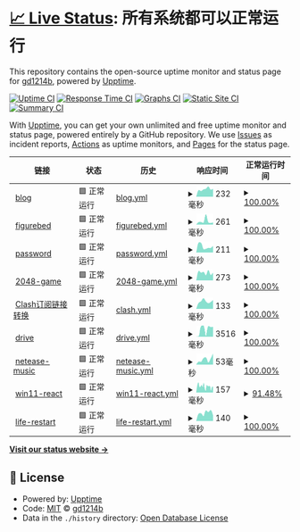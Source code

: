 # [📈 Live Status](https://status.gd1214b.tk): <!--live status--> **所有系统都可以正常运行**

This repository contains the open-source uptime monitor and status page for [gd1214b](https://blog.gd1214b.icu/), powered by [Upptime](https://github.com/upptime/upptime).

[![Uptime CI](https://github.com/gd1214b/gd1214b-uptime/workflows/Uptime%20CI/badge.svg)](https://github.com/gd1214b/gd1214b-uptime/actions?query=workflow%3A%22Uptime+CI%22)
[![Response Time CI](https://github.com/gd1214b/gd1214b-uptime/workflows/Response%20Time%20CI/badge.svg)](https://github.com/gd1214b/gd1214b-uptime/actions?query=workflow%3A%22Response+Time+CI%22)
[![Graphs CI](https://github.com/gd1214b/gd1214b-uptime/workflows/Graphs%20CI/badge.svg)](https://github.com/gd1214b/gd1214b-uptime/actions?query=workflow%3A%22Graphs+CI%22)
[![Static Site CI](https://github.com/gd1214b/gd1214b-uptime/workflows/Static%20Site%20CI/badge.svg)](https://github.com/gd1214b/gd1214b-uptime/actions?query=workflow%3A%22Static+Site+CI%22)
[![Summary CI](https://github.com/gd1214b/gd1214b-uptime/workflows/Summary%20CI/badge.svg)](https://github.com/gd1214b/gd1214b-uptime/actions?query=workflow%3A%22Summary+CI%22)

With [Upptime](https://upptime.js.org), you can get your own unlimited and free uptime monitor and status page, powered entirely by a GitHub repository. We use [Issues](https://github.com/gd1214b/gd1214b-uptime/issues) as incident reports, [Actions](https://github.com/gd1214b/gd1214b-uptime/actions) as uptime monitors, and [Pages](https://status.gd1214b.tk) for the status page.

<!--start: status pages-->
<!-- This summary is generated by Upptime (https://github.com/upptime/upptime) -->
<!-- Do not edit this manually, your changes will be overwritten -->
<!-- prettier-ignore -->
| 链接 | 状态 | 历史 | 响应时间 | 正常运行时间 |
| --- | ------ | ------- | ------------- | ------ |
| <img alt="" src="https://favicons.githubusercontent.com/blog.gd1214b.icu" height="13"> [blog](https://blog.gd1214b.icu) | 🟩 正常运行 | [blog.yml](https://github.com/gd1214b/uptime/commits/HEAD/history/blog.yml) | <details><summary><img alt="响应时间图像" src="./graphs/blog/response-time-week.png" height="20"> 232毫秒</summary><br><a href="https://status.gd1214b.tk/history/blog"><img alt="响应时间 200" src="https://img.shields.io/endpoint?url=https%3A%2F%2Fraw.githubusercontent.com%2Fgd1214b%2Fuptime%2FHEAD%2Fapi%2Fblog%2Fresponse-time.json"></a><br><a href="https://status.gd1214b.tk/history/blog"><img alt="24 小时响应时间 243" src="https://img.shields.io/endpoint?url=https%3A%2F%2Fraw.githubusercontent.com%2Fgd1214b%2Fuptime%2FHEAD%2Fapi%2Fblog%2Fresponse-time-day.json"></a><br><a href="https://status.gd1214b.tk/history/blog"><img alt="7 天正常运行时间 232" src="https://img.shields.io/endpoint?url=https%3A%2F%2Fraw.githubusercontent.com%2Fgd1214b%2Fuptime%2FHEAD%2Fapi%2Fblog%2Fresponse-time-week.json"></a><br><a href="https://status.gd1214b.tk/history/blog"><img alt="30天的正常运行时间 230" src="https://img.shields.io/endpoint?url=https%3A%2F%2Fraw.githubusercontent.com%2Fgd1214b%2Fuptime%2FHEAD%2Fapi%2Fblog%2Fresponse-time-month.json"></a><br><a href="https://status.gd1214b.tk/history/blog"><img alt="1年的正常运行时间 200" src="https://img.shields.io/endpoint?url=https%3A%2F%2Fraw.githubusercontent.com%2Fgd1214b%2Fuptime%2FHEAD%2Fapi%2Fblog%2Fresponse-time-year.json"></a></details> | <details><summary><a href="https://status.gd1214b.tk/history/blog">100.00%</a></summary><a href="https://status.gd1214b.tk/history/blog"><img alt="正常运行时间 83.30%" src="https://img.shields.io/endpoint?url=https%3A%2F%2Fraw.githubusercontent.com%2Fgd1214b%2Fuptime%2FHEAD%2Fapi%2Fblog%2Fuptime.json"></a><br><a href="https://status.gd1214b.tk/history/blog"><img alt="24 小时正常运行时间 100.00%" src="https://img.shields.io/endpoint?url=https%3A%2F%2Fraw.githubusercontent.com%2Fgd1214b%2Fuptime%2FHEAD%2Fapi%2Fblog%2Fuptime-day.json"></a><br><a href="https://status.gd1214b.tk/history/blog"><img alt="7 天正常运行时间 100.00%" src="https://img.shields.io/endpoint?url=https%3A%2F%2Fraw.githubusercontent.com%2Fgd1214b%2Fuptime%2FHEAD%2Fapi%2Fblog%2Fuptime-week.json"></a><br><a href="https://status.gd1214b.tk/history/blog"><img alt="30天的正常运行时间 100.00%" src="https://img.shields.io/endpoint?url=https%3A%2F%2Fraw.githubusercontent.com%2Fgd1214b%2Fuptime%2FHEAD%2Fapi%2Fblog%2Fuptime-month.json"></a><br><a href="https://status.gd1214b.tk/history/blog"><img alt="1年的正常运行时间 83.30%" src="https://img.shields.io/endpoint?url=https%3A%2F%2Fraw.githubusercontent.com%2Fgd1214b%2Fuptime%2FHEAD%2Fapi%2Fblog%2Fuptime-year.json"></a></details>
| <img alt="" src="https://favicons.githubusercontent.com/figurebed.gd1214b.tk" height="13"> [figurebed](https://figurebed.gd1214b.tk) | 🟩 正常运行 | [figurebed.yml](https://github.com/gd1214b/uptime/commits/HEAD/history/figurebed.yml) | <details><summary><img alt="响应时间图像" src="./graphs/figurebed/response-time-week.png" height="20"> 261毫秒</summary><br><a href="https://status.gd1214b.tk/history/figurebed"><img alt="响应时间 602" src="https://img.shields.io/endpoint?url=https%3A%2F%2Fraw.githubusercontent.com%2Fgd1214b%2Fuptime%2FHEAD%2Fapi%2Ffigurebed%2Fresponse-time.json"></a><br><a href="https://status.gd1214b.tk/history/figurebed"><img alt="24 小时响应时间 168" src="https://img.shields.io/endpoint?url=https%3A%2F%2Fraw.githubusercontent.com%2Fgd1214b%2Fuptime%2FHEAD%2Fapi%2Ffigurebed%2Fresponse-time-day.json"></a><br><a href="https://status.gd1214b.tk/history/figurebed"><img alt="7 天正常运行时间 261" src="https://img.shields.io/endpoint?url=https%3A%2F%2Fraw.githubusercontent.com%2Fgd1214b%2Fuptime%2FHEAD%2Fapi%2Ffigurebed%2Fresponse-time-week.json"></a><br><a href="https://status.gd1214b.tk/history/figurebed"><img alt="30天的正常运行时间 220" src="https://img.shields.io/endpoint?url=https%3A%2F%2Fraw.githubusercontent.com%2Fgd1214b%2Fuptime%2FHEAD%2Fapi%2Ffigurebed%2Fresponse-time-month.json"></a><br><a href="https://status.gd1214b.tk/history/figurebed"><img alt="1年的正常运行时间 602" src="https://img.shields.io/endpoint?url=https%3A%2F%2Fraw.githubusercontent.com%2Fgd1214b%2Fuptime%2FHEAD%2Fapi%2Ffigurebed%2Fresponse-time-year.json"></a></details> | <details><summary><a href="https://status.gd1214b.tk/history/figurebed">100.00%</a></summary><a href="https://status.gd1214b.tk/history/figurebed"><img alt="正常运行时间 98.44%" src="https://img.shields.io/endpoint?url=https%3A%2F%2Fraw.githubusercontent.com%2Fgd1214b%2Fuptime%2FHEAD%2Fapi%2Ffigurebed%2Fuptime.json"></a><br><a href="https://status.gd1214b.tk/history/figurebed"><img alt="24 小时正常运行时间 100.00%" src="https://img.shields.io/endpoint?url=https%3A%2F%2Fraw.githubusercontent.com%2Fgd1214b%2Fuptime%2FHEAD%2Fapi%2Ffigurebed%2Fuptime-day.json"></a><br><a href="https://status.gd1214b.tk/history/figurebed"><img alt="7 天正常运行时间 100.00%" src="https://img.shields.io/endpoint?url=https%3A%2F%2Fraw.githubusercontent.com%2Fgd1214b%2Fuptime%2FHEAD%2Fapi%2Ffigurebed%2Fuptime-week.json"></a><br><a href="https://status.gd1214b.tk/history/figurebed"><img alt="30天的正常运行时间 100.00%" src="https://img.shields.io/endpoint?url=https%3A%2F%2Fraw.githubusercontent.com%2Fgd1214b%2Fuptime%2FHEAD%2Fapi%2Ffigurebed%2Fuptime-month.json"></a><br><a href="https://status.gd1214b.tk/history/figurebed"><img alt="1年的正常运行时间 98.44%" src="https://img.shields.io/endpoint?url=https%3A%2F%2Fraw.githubusercontent.com%2Fgd1214b%2Fuptime%2FHEAD%2Fapi%2Ffigurebed%2Fuptime-year.json"></a></details>
| <img alt="" src="https://favicons.githubusercontent.com/password.gd1214b.tk" height="13"> [password](https://password.gd1214b.tk) | 🟩 正常运行 | [password.yml](https://github.com/gd1214b/uptime/commits/HEAD/history/password.yml) | <details><summary><img alt="响应时间图像" src="./graphs/password/response-time-week.png" height="20"> 211毫秒</summary><br><a href="https://status.gd1214b.tk/history/password"><img alt="响应时间 346" src="https://img.shields.io/endpoint?url=https%3A%2F%2Fraw.githubusercontent.com%2Fgd1214b%2Fuptime%2FHEAD%2Fapi%2Fpassword%2Fresponse-time.json"></a><br><a href="https://status.gd1214b.tk/history/password"><img alt="24 小时响应时间 230" src="https://img.shields.io/endpoint?url=https%3A%2F%2Fraw.githubusercontent.com%2Fgd1214b%2Fuptime%2FHEAD%2Fapi%2Fpassword%2Fresponse-time-day.json"></a><br><a href="https://status.gd1214b.tk/history/password"><img alt="7 天正常运行时间 211" src="https://img.shields.io/endpoint?url=https%3A%2F%2Fraw.githubusercontent.com%2Fgd1214b%2Fuptime%2FHEAD%2Fapi%2Fpassword%2Fresponse-time-week.json"></a><br><a href="https://status.gd1214b.tk/history/password"><img alt="30天的正常运行时间 274" src="https://img.shields.io/endpoint?url=https%3A%2F%2Fraw.githubusercontent.com%2Fgd1214b%2Fuptime%2FHEAD%2Fapi%2Fpassword%2Fresponse-time-month.json"></a><br><a href="https://status.gd1214b.tk/history/password"><img alt="1年的正常运行时间 346" src="https://img.shields.io/endpoint?url=https%3A%2F%2Fraw.githubusercontent.com%2Fgd1214b%2Fuptime%2FHEAD%2Fapi%2Fpassword%2Fresponse-time-year.json"></a></details> | <details><summary><a href="https://status.gd1214b.tk/history/password">100.00%</a></summary><a href="https://status.gd1214b.tk/history/password"><img alt="正常运行时间 98.45%" src="https://img.shields.io/endpoint?url=https%3A%2F%2Fraw.githubusercontent.com%2Fgd1214b%2Fuptime%2FHEAD%2Fapi%2Fpassword%2Fuptime.json"></a><br><a href="https://status.gd1214b.tk/history/password"><img alt="24 小时正常运行时间 100.00%" src="https://img.shields.io/endpoint?url=https%3A%2F%2Fraw.githubusercontent.com%2Fgd1214b%2Fuptime%2FHEAD%2Fapi%2Fpassword%2Fuptime-day.json"></a><br><a href="https://status.gd1214b.tk/history/password"><img alt="7 天正常运行时间 100.00%" src="https://img.shields.io/endpoint?url=https%3A%2F%2Fraw.githubusercontent.com%2Fgd1214b%2Fuptime%2FHEAD%2Fapi%2Fpassword%2Fuptime-week.json"></a><br><a href="https://status.gd1214b.tk/history/password"><img alt="30天的正常运行时间 100.00%" src="https://img.shields.io/endpoint?url=https%3A%2F%2Fraw.githubusercontent.com%2Fgd1214b%2Fuptime%2FHEAD%2Fapi%2Fpassword%2Fuptime-month.json"></a><br><a href="https://status.gd1214b.tk/history/password"><img alt="1年的正常运行时间 98.45%" src="https://img.shields.io/endpoint?url=https%3A%2F%2Fraw.githubusercontent.com%2Fgd1214b%2Fuptime%2FHEAD%2Fapi%2Fpassword%2Fuptime-year.json"></a></details>
| <img alt="" src="https://favicons.githubusercontent.com/2048.gd1214b.tk" height="13"> [2048-game](http://2048.gd1214b.tk) | 🟩 正常运行 | [2048-game.yml](https://github.com/gd1214b/uptime/commits/HEAD/history/2048-game.yml) | <details><summary><img alt="响应时间图像" src="./graphs/2048-game/response-time-week.png" height="20"> 273毫秒</summary><br><a href="https://status.gd1214b.tk/history/2048-game"><img alt="响应时间 322" src="https://img.shields.io/endpoint?url=https%3A%2F%2Fraw.githubusercontent.com%2Fgd1214b%2Fuptime%2FHEAD%2Fapi%2F2048-game%2Fresponse-time.json"></a><br><a href="https://status.gd1214b.tk/history/2048-game"><img alt="24 小时响应时间 269" src="https://img.shields.io/endpoint?url=https%3A%2F%2Fraw.githubusercontent.com%2Fgd1214b%2Fuptime%2FHEAD%2Fapi%2F2048-game%2Fresponse-time-day.json"></a><br><a href="https://status.gd1214b.tk/history/2048-game"><img alt="7 天正常运行时间 273" src="https://img.shields.io/endpoint?url=https%3A%2F%2Fraw.githubusercontent.com%2Fgd1214b%2Fuptime%2FHEAD%2Fapi%2F2048-game%2Fresponse-time-week.json"></a><br><a href="https://status.gd1214b.tk/history/2048-game"><img alt="30天的正常运行时间 237" src="https://img.shields.io/endpoint?url=https%3A%2F%2Fraw.githubusercontent.com%2Fgd1214b%2Fuptime%2FHEAD%2Fapi%2F2048-game%2Fresponse-time-month.json"></a><br><a href="https://status.gd1214b.tk/history/2048-game"><img alt="1年的正常运行时间 322" src="https://img.shields.io/endpoint?url=https%3A%2F%2Fraw.githubusercontent.com%2Fgd1214b%2Fuptime%2FHEAD%2Fapi%2F2048-game%2Fresponse-time-year.json"></a></details> | <details><summary><a href="https://status.gd1214b.tk/history/2048-game">100.00%</a></summary><a href="https://status.gd1214b.tk/history/2048-game"><img alt="正常运行时间 98.46%" src="https://img.shields.io/endpoint?url=https%3A%2F%2Fraw.githubusercontent.com%2Fgd1214b%2Fuptime%2FHEAD%2Fapi%2F2048-game%2Fuptime.json"></a><br><a href="https://status.gd1214b.tk/history/2048-game"><img alt="24 小时正常运行时间 100.00%" src="https://img.shields.io/endpoint?url=https%3A%2F%2Fraw.githubusercontent.com%2Fgd1214b%2Fuptime%2FHEAD%2Fapi%2F2048-game%2Fuptime-day.json"></a><br><a href="https://status.gd1214b.tk/history/2048-game"><img alt="7 天正常运行时间 100.00%" src="https://img.shields.io/endpoint?url=https%3A%2F%2Fraw.githubusercontent.com%2Fgd1214b%2Fuptime%2FHEAD%2Fapi%2F2048-game%2Fuptime-week.json"></a><br><a href="https://status.gd1214b.tk/history/2048-game"><img alt="30天的正常运行时间 100.00%" src="https://img.shields.io/endpoint?url=https%3A%2F%2Fraw.githubusercontent.com%2Fgd1214b%2Fuptime%2FHEAD%2Fapi%2F2048-game%2Fuptime-month.json"></a><br><a href="https://status.gd1214b.tk/history/2048-game"><img alt="1年的正常运行时间 98.46%" src="https://img.shields.io/endpoint?url=https%3A%2F%2Fraw.githubusercontent.com%2Fgd1214b%2Fuptime%2FHEAD%2Fapi%2F2048-game%2Fuptime-year.json"></a></details>
| <img alt="" src="https://favicons.githubusercontent.com/subweb.gd1214b.ml" height="13"> [Clash订阅链接转换](https://subweb.gd1214b.ml/) | 🟩 正常运行 | [clash.yml](https://github.com/gd1214b/uptime/commits/HEAD/history/clash.yml) | <details><summary><img alt="响应时间图像" src="./graphs/clash/response-time-week.png" height="20"> 133毫秒</summary><br><a href="https://status.gd1214b.tk/history/clash"><img alt="响应时间 230" src="https://img.shields.io/endpoint?url=https%3A%2F%2Fraw.githubusercontent.com%2Fgd1214b%2Fuptime%2FHEAD%2Fapi%2Fclash%2Fresponse-time.json"></a><br><a href="https://status.gd1214b.tk/history/clash"><img alt="24 小时响应时间 156" src="https://img.shields.io/endpoint?url=https%3A%2F%2Fraw.githubusercontent.com%2Fgd1214b%2Fuptime%2FHEAD%2Fapi%2Fclash%2Fresponse-time-day.json"></a><br><a href="https://status.gd1214b.tk/history/clash"><img alt="7 天正常运行时间 133" src="https://img.shields.io/endpoint?url=https%3A%2F%2Fraw.githubusercontent.com%2Fgd1214b%2Fuptime%2FHEAD%2Fapi%2Fclash%2Fresponse-time-week.json"></a><br><a href="https://status.gd1214b.tk/history/clash"><img alt="30天的正常运行时间 132" src="https://img.shields.io/endpoint?url=https%3A%2F%2Fraw.githubusercontent.com%2Fgd1214b%2Fuptime%2FHEAD%2Fapi%2Fclash%2Fresponse-time-month.json"></a><br><a href="https://status.gd1214b.tk/history/clash"><img alt="1年的正常运行时间 230" src="https://img.shields.io/endpoint?url=https%3A%2F%2Fraw.githubusercontent.com%2Fgd1214b%2Fuptime%2FHEAD%2Fapi%2Fclash%2Fresponse-time-year.json"></a></details> | <details><summary><a href="https://status.gd1214b.tk/history/clash">100.00%</a></summary><a href="https://status.gd1214b.tk/history/clash"><img alt="正常运行时间 99.06%" src="https://img.shields.io/endpoint?url=https%3A%2F%2Fraw.githubusercontent.com%2Fgd1214b%2Fuptime%2FHEAD%2Fapi%2Fclash%2Fuptime.json"></a><br><a href="https://status.gd1214b.tk/history/clash"><img alt="24 小时正常运行时间 100.00%" src="https://img.shields.io/endpoint?url=https%3A%2F%2Fraw.githubusercontent.com%2Fgd1214b%2Fuptime%2FHEAD%2Fapi%2Fclash%2Fuptime-day.json"></a><br><a href="https://status.gd1214b.tk/history/clash"><img alt="7 天正常运行时间 100.00%" src="https://img.shields.io/endpoint?url=https%3A%2F%2Fraw.githubusercontent.com%2Fgd1214b%2Fuptime%2FHEAD%2Fapi%2Fclash%2Fuptime-week.json"></a><br><a href="https://status.gd1214b.tk/history/clash"><img alt="30天的正常运行时间 100.00%" src="https://img.shields.io/endpoint?url=https%3A%2F%2Fraw.githubusercontent.com%2Fgd1214b%2Fuptime%2FHEAD%2Fapi%2Fclash%2Fuptime-month.json"></a><br><a href="https://status.gd1214b.tk/history/clash"><img alt="1年的正常运行时间 99.06%" src="https://img.shields.io/endpoint?url=https%3A%2F%2Fraw.githubusercontent.com%2Fgd1214b%2Fuptime%2FHEAD%2Fapi%2Fclash%2Fuptime-year.json"></a></details>
| <img alt="" src="https://favicons.githubusercontent.com/drive.gd1214b.tk" height="13"> [drive](https://drive.gd1214b.tk/) | 🟩 正常运行 | [drive.yml](https://github.com/gd1214b/uptime/commits/HEAD/history/drive.yml) | <details><summary><img alt="响应时间图像" src="./graphs/drive/response-time-week.png" height="20"> 3516毫秒</summary><br><a href="https://status.gd1214b.tk/history/drive"><img alt="响应时间 651" src="https://img.shields.io/endpoint?url=https%3A%2F%2Fraw.githubusercontent.com%2Fgd1214b%2Fuptime%2FHEAD%2Fapi%2Fdrive%2Fresponse-time.json"></a><br><a href="https://status.gd1214b.tk/history/drive"><img alt="24 小时响应时间 4474" src="https://img.shields.io/endpoint?url=https%3A%2F%2Fraw.githubusercontent.com%2Fgd1214b%2Fuptime%2FHEAD%2Fapi%2Fdrive%2Fresponse-time-day.json"></a><br><a href="https://status.gd1214b.tk/history/drive"><img alt="7 天正常运行时间 3516" src="https://img.shields.io/endpoint?url=https%3A%2F%2Fraw.githubusercontent.com%2Fgd1214b%2Fuptime%2FHEAD%2Fapi%2Fdrive%2Fresponse-time-week.json"></a><br><a href="https://status.gd1214b.tk/history/drive"><img alt="30天的正常运行时间 2216" src="https://img.shields.io/endpoint?url=https%3A%2F%2Fraw.githubusercontent.com%2Fgd1214b%2Fuptime%2FHEAD%2Fapi%2Fdrive%2Fresponse-time-month.json"></a><br><a href="https://status.gd1214b.tk/history/drive"><img alt="1年的正常运行时间 651" src="https://img.shields.io/endpoint?url=https%3A%2F%2Fraw.githubusercontent.com%2Fgd1214b%2Fuptime%2FHEAD%2Fapi%2Fdrive%2Fresponse-time-year.json"></a></details> | <details><summary><a href="https://status.gd1214b.tk/history/drive">100.00%</a></summary><a href="https://status.gd1214b.tk/history/drive"><img alt="正常运行时间 98.45%" src="https://img.shields.io/endpoint?url=https%3A%2F%2Fraw.githubusercontent.com%2Fgd1214b%2Fuptime%2FHEAD%2Fapi%2Fdrive%2Fuptime.json"></a><br><a href="https://status.gd1214b.tk/history/drive"><img alt="24 小时正常运行时间 100.00%" src="https://img.shields.io/endpoint?url=https%3A%2F%2Fraw.githubusercontent.com%2Fgd1214b%2Fuptime%2FHEAD%2Fapi%2Fdrive%2Fuptime-day.json"></a><br><a href="https://status.gd1214b.tk/history/drive"><img alt="7 天正常运行时间 100.00%" src="https://img.shields.io/endpoint?url=https%3A%2F%2Fraw.githubusercontent.com%2Fgd1214b%2Fuptime%2FHEAD%2Fapi%2Fdrive%2Fuptime-week.json"></a><br><a href="https://status.gd1214b.tk/history/drive"><img alt="30天的正常运行时间 100.00%" src="https://img.shields.io/endpoint?url=https%3A%2F%2Fraw.githubusercontent.com%2Fgd1214b%2Fuptime%2FHEAD%2Fapi%2Fdrive%2Fuptime-month.json"></a><br><a href="https://status.gd1214b.tk/history/drive"><img alt="1年的正常运行时间 98.45%" src="https://img.shields.io/endpoint?url=https%3A%2F%2Fraw.githubusercontent.com%2Fgd1214b%2Fuptime%2FHEAD%2Fapi%2Fdrive%2Fuptime-year.json"></a></details>
| <img alt="" src="https://favicons.githubusercontent.com/music.gd1214b.tk" height="13"> [netease-music](https://music.gd1214b.tk/) | 🟩 正常运行 | [netease-music.yml](https://github.com/gd1214b/uptime/commits/HEAD/history/netease-music.yml) | <details><summary><img alt="响应时间图像" src="./graphs/netease-music/response-time-week.png" height="20"> 53毫秒</summary><br><a href="https://status.gd1214b.tk/history/netease-music"><img alt="响应时间 55" src="https://img.shields.io/endpoint?url=https%3A%2F%2Fraw.githubusercontent.com%2Fgd1214b%2Fuptime%2FHEAD%2Fapi%2Fnetease-music%2Fresponse-time.json"></a><br><a href="https://status.gd1214b.tk/history/netease-music"><img alt="24 小时响应时间 69" src="https://img.shields.io/endpoint?url=https%3A%2F%2Fraw.githubusercontent.com%2Fgd1214b%2Fuptime%2FHEAD%2Fapi%2Fnetease-music%2Fresponse-time-day.json"></a><br><a href="https://status.gd1214b.tk/history/netease-music"><img alt="7 天正常运行时间 53" src="https://img.shields.io/endpoint?url=https%3A%2F%2Fraw.githubusercontent.com%2Fgd1214b%2Fuptime%2FHEAD%2Fapi%2Fnetease-music%2Fresponse-time-week.json"></a><br><a href="https://status.gd1214b.tk/history/netease-music"><img alt="30天的正常运行时间 55" src="https://img.shields.io/endpoint?url=https%3A%2F%2Fraw.githubusercontent.com%2Fgd1214b%2Fuptime%2FHEAD%2Fapi%2Fnetease-music%2Fresponse-time-month.json"></a><br><a href="https://status.gd1214b.tk/history/netease-music"><img alt="1年的正常运行时间 55" src="https://img.shields.io/endpoint?url=https%3A%2F%2Fraw.githubusercontent.com%2Fgd1214b%2Fuptime%2FHEAD%2Fapi%2Fnetease-music%2Fresponse-time-year.json"></a></details> | <details><summary><a href="https://status.gd1214b.tk/history/netease-music">100.00%</a></summary><a href="https://status.gd1214b.tk/history/netease-music"><img alt="正常运行时间 100.00%" src="https://img.shields.io/endpoint?url=https%3A%2F%2Fraw.githubusercontent.com%2Fgd1214b%2Fuptime%2FHEAD%2Fapi%2Fnetease-music%2Fuptime.json"></a><br><a href="https://status.gd1214b.tk/history/netease-music"><img alt="24 小时正常运行时间 100.00%" src="https://img.shields.io/endpoint?url=https%3A%2F%2Fraw.githubusercontent.com%2Fgd1214b%2Fuptime%2FHEAD%2Fapi%2Fnetease-music%2Fuptime-day.json"></a><br><a href="https://status.gd1214b.tk/history/netease-music"><img alt="7 天正常运行时间 100.00%" src="https://img.shields.io/endpoint?url=https%3A%2F%2Fraw.githubusercontent.com%2Fgd1214b%2Fuptime%2FHEAD%2Fapi%2Fnetease-music%2Fuptime-week.json"></a><br><a href="https://status.gd1214b.tk/history/netease-music"><img alt="30天的正常运行时间 100.00%" src="https://img.shields.io/endpoint?url=https%3A%2F%2Fraw.githubusercontent.com%2Fgd1214b%2Fuptime%2FHEAD%2Fapi%2Fnetease-music%2Fuptime-month.json"></a><br><a href="https://status.gd1214b.tk/history/netease-music"><img alt="1年的正常运行时间 100.00%" src="https://img.shields.io/endpoint?url=https%3A%2F%2Fraw.githubusercontent.com%2Fgd1214b%2Fuptime%2FHEAD%2Fapi%2Fnetease-music%2Fuptime-year.json"></a></details>
| <img alt="" src="https://favicons.githubusercontent.com/win11-react.cf" height="13"> [win11-react](https://win11-react.cf/) | 🟩 正常运行 | [win11-react.yml](https://github.com/gd1214b/uptime/commits/HEAD/history/win11-react.yml) | <details><summary><img alt="响应时间图像" src="./graphs/win11-react/response-time-week.png" height="20"> 157毫秒</summary><br><a href="https://status.gd1214b.tk/history/win11-react"><img alt="响应时间 169" src="https://img.shields.io/endpoint?url=https%3A%2F%2Fraw.githubusercontent.com%2Fgd1214b%2Fuptime%2FHEAD%2Fapi%2Fwin11-react%2Fresponse-time.json"></a><br><a href="https://status.gd1214b.tk/history/win11-react"><img alt="24 小时响应时间 148" src="https://img.shields.io/endpoint?url=https%3A%2F%2Fraw.githubusercontent.com%2Fgd1214b%2Fuptime%2FHEAD%2Fapi%2Fwin11-react%2Fresponse-time-day.json"></a><br><a href="https://status.gd1214b.tk/history/win11-react"><img alt="7 天正常运行时间 157" src="https://img.shields.io/endpoint?url=https%3A%2F%2Fraw.githubusercontent.com%2Fgd1214b%2Fuptime%2FHEAD%2Fapi%2Fwin11-react%2Fresponse-time-week.json"></a><br><a href="https://status.gd1214b.tk/history/win11-react"><img alt="30天的正常运行时间 169" src="https://img.shields.io/endpoint?url=https%3A%2F%2Fraw.githubusercontent.com%2Fgd1214b%2Fuptime%2FHEAD%2Fapi%2Fwin11-react%2Fresponse-time-month.json"></a><br><a href="https://status.gd1214b.tk/history/win11-react"><img alt="1年的正常运行时间 169" src="https://img.shields.io/endpoint?url=https%3A%2F%2Fraw.githubusercontent.com%2Fgd1214b%2Fuptime%2FHEAD%2Fapi%2Fwin11-react%2Fresponse-time-year.json"></a></details> | <details><summary><a href="https://status.gd1214b.tk/history/win11-react">91.48%</a></summary><a href="https://status.gd1214b.tk/history/win11-react"><img alt="正常运行时间 93.52%" src="https://img.shields.io/endpoint?url=https%3A%2F%2Fraw.githubusercontent.com%2Fgd1214b%2Fuptime%2FHEAD%2Fapi%2Fwin11-react%2Fuptime.json"></a><br><a href="https://status.gd1214b.tk/history/win11-react"><img alt="24 小时正常运行时间 42.35%" src="https://img.shields.io/endpoint?url=https%3A%2F%2Fraw.githubusercontent.com%2Fgd1214b%2Fuptime%2FHEAD%2Fapi%2Fwin11-react%2Fuptime-day.json"></a><br><a href="https://status.gd1214b.tk/history/win11-react"><img alt="7 天正常运行时间 91.48%" src="https://img.shields.io/endpoint?url=https%3A%2F%2Fraw.githubusercontent.com%2Fgd1214b%2Fuptime%2FHEAD%2Fapi%2Fwin11-react%2Fuptime-week.json"></a><br><a href="https://status.gd1214b.tk/history/win11-react"><img alt="30天的正常运行时间 93.52%" src="https://img.shields.io/endpoint?url=https%3A%2F%2Fraw.githubusercontent.com%2Fgd1214b%2Fuptime%2FHEAD%2Fapi%2Fwin11-react%2Fuptime-month.json"></a><br><a href="https://status.gd1214b.tk/history/win11-react"><img alt="1年的正常运行时间 93.52%" src="https://img.shields.io/endpoint?url=https%3A%2F%2Fraw.githubusercontent.com%2Fgd1214b%2Fuptime%2FHEAD%2Fapi%2Fwin11-react%2Fuptime-year.json"></a></details>
| <img alt="" src="https://favicons.githubusercontent.com/liferestart.cf" height="13"> [life-restart](https://liferestart.cf/public/index.html) | 🟩 正常运行 | [life-restart.yml](https://github.com/gd1214b/uptime/commits/HEAD/history/life-restart.yml) | <details><summary><img alt="响应时间图像" src="./graphs/life-restart/response-time-week.png" height="20"> 140毫秒</summary><br><a href="https://status.gd1214b.tk/history/life-restart"><img alt="响应时间 166" src="https://img.shields.io/endpoint?url=https%3A%2F%2Fraw.githubusercontent.com%2Fgd1214b%2Fuptime%2FHEAD%2Fapi%2Flife-restart%2Fresponse-time.json"></a><br><a href="https://status.gd1214b.tk/history/life-restart"><img alt="24 小时响应时间 98" src="https://img.shields.io/endpoint?url=https%3A%2F%2Fraw.githubusercontent.com%2Fgd1214b%2Fuptime%2FHEAD%2Fapi%2Flife-restart%2Fresponse-time-day.json"></a><br><a href="https://status.gd1214b.tk/history/life-restart"><img alt="7 天正常运行时间 140" src="https://img.shields.io/endpoint?url=https%3A%2F%2Fraw.githubusercontent.com%2Fgd1214b%2Fuptime%2FHEAD%2Fapi%2Flife-restart%2Fresponse-time-week.json"></a><br><a href="https://status.gd1214b.tk/history/life-restart"><img alt="30天的正常运行时间 166" src="https://img.shields.io/endpoint?url=https%3A%2F%2Fraw.githubusercontent.com%2Fgd1214b%2Fuptime%2FHEAD%2Fapi%2Flife-restart%2Fresponse-time-month.json"></a><br><a href="https://status.gd1214b.tk/history/life-restart"><img alt="1年的正常运行时间 166" src="https://img.shields.io/endpoint?url=https%3A%2F%2Fraw.githubusercontent.com%2Fgd1214b%2Fuptime%2FHEAD%2Fapi%2Flife-restart%2Fresponse-time-year.json"></a></details> | <details><summary><a href="https://status.gd1214b.tk/history/life-restart">100.00%</a></summary><a href="https://status.gd1214b.tk/history/life-restart"><img alt="正常运行时间 100.00%" src="https://img.shields.io/endpoint?url=https%3A%2F%2Fraw.githubusercontent.com%2Fgd1214b%2Fuptime%2FHEAD%2Fapi%2Flife-restart%2Fuptime.json"></a><br><a href="https://status.gd1214b.tk/history/life-restart"><img alt="24 小时正常运行时间 100.00%" src="https://img.shields.io/endpoint?url=https%3A%2F%2Fraw.githubusercontent.com%2Fgd1214b%2Fuptime%2FHEAD%2Fapi%2Flife-restart%2Fuptime-day.json"></a><br><a href="https://status.gd1214b.tk/history/life-restart"><img alt="7 天正常运行时间 100.00%" src="https://img.shields.io/endpoint?url=https%3A%2F%2Fraw.githubusercontent.com%2Fgd1214b%2Fuptime%2FHEAD%2Fapi%2Flife-restart%2Fuptime-week.json"></a><br><a href="https://status.gd1214b.tk/history/life-restart"><img alt="30天的正常运行时间 100.00%" src="https://img.shields.io/endpoint?url=https%3A%2F%2Fraw.githubusercontent.com%2Fgd1214b%2Fuptime%2FHEAD%2Fapi%2Flife-restart%2Fuptime-month.json"></a><br><a href="https://status.gd1214b.tk/history/life-restart"><img alt="1年的正常运行时间 100.00%" src="https://img.shields.io/endpoint?url=https%3A%2F%2Fraw.githubusercontent.com%2Fgd1214b%2Fuptime%2FHEAD%2Fapi%2Flife-restart%2Fuptime-year.json"></a></details>

<!--end: status pages-->

[**Visit our status website →**](https://status.gd1214b.tk)

## 📄 License

- Powered by: [Upptime](https://github.com/upptime/upptime)
- Code: [MIT](./LICENSE) © [gd1214b](https://blog.gd1214b.icu/)
- Data in the `./history` directory: [Open Database License](https://opendatacommons.org/licenses/odbl/1-0/)
